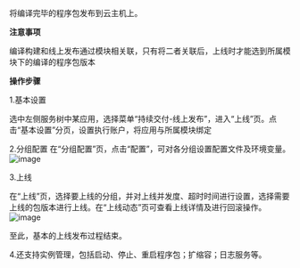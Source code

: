 将编译完毕的程序包发布到云主机上。

**注意事项**

编译构建和线上发布通过模块相关联，只有将二者关联后，上线时才能选到所属模块下的编译的程序包版本

**操作步骤**

1.基本设置

选中左侧服务树中某应用，选择菜单“持续交付-线上发布”，进入“上线”页。点击“基本设置”分页，设置执行账户，将应用与所属模块绑定

2.分组配置
在“分组配置”页，点击“配置”，可对各分组设置配置文件及环境变量。
![image](https://github.com/jdcloudcom/cn/blob/edit/documentation/Management-and-Monitoring/DevOps/%E5%85%A5%E9%97%A8%E6%8C%87%E5%8D%97/%E9%85%8D%E7%BD%AE%E7%BA%BF%E4%B8%8A%E5%8F%91%E5%B8%831.png) 

3.上线

在“上线”页，选择要上线的分组，并对上线并发度、超时时间进行设置，选择需要上线的包版本进行上线。在“上线动态”页可查看上线详情及进行回滚操作。
![image](https://github.com/jdcloudcom/cn/blob/edit/documentation/Management-and-Monitoring/DevOps/%E5%85%A5%E9%97%A8%E6%8C%87%E5%8D%97/%E9%85%8D%E7%BD%AE%E7%BA%BF%E4%B8%8A%E5%8F%91%E5%B8%832.png)

至此，基本的上线发布过程结束。

4.还支持实例管理，包括启动、停止、重启程序包；扩缩容；日志服务等。
